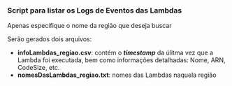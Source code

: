 ### Script para listar os Logs de Eventos das Lambdas

Apenas especifique o nome da região que deseja buscar

Serão gerados dois arquivos:

-  **infoLambdas_regiao.csv**: contém o ***timestamp*** da úlitma vez que a Lambda foi executada, 
bem como informações detalhadas: Nome, ARN, CodeSize, etc.
- **nomesDasLambdas_regiao.txt**: nomes das Lambdas naquela região